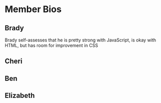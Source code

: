 # Member Bios

## Brady

Brady self-assesses that he is pretty strong with JavaScript, is okay with HTML, but has room for improvement in CSS

## Cheri

## Ben

## Elizabeth
